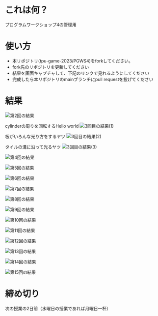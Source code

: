 # これは何？
プログラムワークショップ4の管理用

# 使い方

- 本リポジトリ(tpu-game-2023/PGWS4)をforkしてください。
- fork先のリポジトリを更新してください
- 結果を画面キャプチャして、下記のリンクで見れるようにしてください
- 完成したら本リポジトリのmainブランチにpull requestを投げてください

# 結果

![第2回の結果](https://github.com/tpu-game-2023/PGWS4/assets/90616260/186b46d2-a11f-4952-af67-739f33d4ff41)

cylinderの周りを回転するHello world
![3回目の結果(1)](https://github.com/funoji/SoundGameJam/assets/90616260/91e9c0af-0da7-49a7-8e2b-89cfb5050a35)

板がいろんな光り方をするヤツ
![3回目の結果(2)](https://github.com/funoji/SoundGameJam/assets/90616260/9828d994-d167-4d29-807d-8631919bf803)

タイルの溝に沿って光るヤツ
![3回目の結果(3)](https://github.com/funoji/SoundGameJam/assets/90616260/e9381418-8896-408b-a238-f3e808c0e75e)



![第4回の結果](???.png)

![第5回の結果](???.png)

![第6回の結果](???.png)

![第7回の結果](???.png)

![第8回の結果](???.png)

![第9回の結果](???.png)

![第10回の結果](???.png)

![第11回の結果](???.png)

![第12回の結果](???.png)

![第13回の結果](???.png)

![第14回の結果](???.png)

![第15回の結果](???.png)

# 締め切り
次の授業の2日前（水曜日の授業であれば月曜日一杯）

